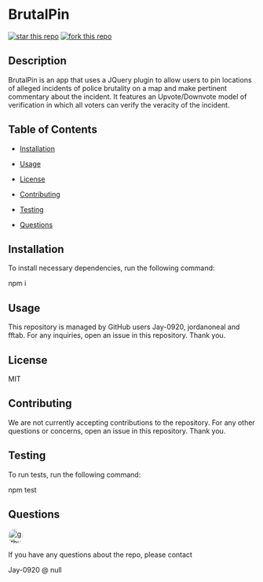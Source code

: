 # BrutalPin

[![star this repo](https://githubbadges.com/star.svg?user=fftab&repo=READMEGenerator&style=default)](https://github.com/fftab/READMEGenerator)
[![fork this repo](https://githubbadges.com/fork.svg?user=fftab&repo=READMEGenerator&style=default)](https://github.com/fftab/READMEGenerator/fork)
## Description

BrutalPin is an app that uses a JQuery plugin to allow users to pin locations of alleged incidents of police brutality on a map and make pertinent commentary about the incident. It features an Upvote/Downvote model of verification in which all voters can verify the veracity of the incident.

## Table of Contents

* [Installation](#installation)

* [Usage](#usage)

* [License](#license)

* [Contributing](#contributing)

* [Testing](#testing)

* [Questions](#questions)

## Installation

To install necessary dependencies, run the following command:

npm i

## Usage

This repository is managed by GitHub users Jay-0920, jordanoneal and fftab. For any inquiries, open an issue in this repository. Thank you.

## License

MIT

## Contributing

We are not currently accepting contributions to the repository. For any other questions or concerns, open an issue in this repository. Thank you.

## Testing

To run tests, run the following command:

npm test

## Questions

<img src="https://avatars1.githubusercontent.com/u/61300041?v=4" alt="github avatar" style="border-radius: 16px" width="30"/>

If you have any questions about the repo, please contact

Jay-0920 @ null
